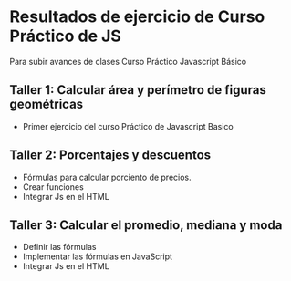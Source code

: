 # Resultados de ejercicio de Curso Práctico de JS
Para subir avances de clases Curso Práctico Javascript Básico

## Taller 1: Calcular área y perímetro de figuras geométricas

* Primer ejercicio del curso Práctico de Javascript Basico


## Taller 2: Porcentajes y descuentos 

* Fórmulas para calcular porciento de precios.
* Crear funciones 
* Integrar Js en el HTML

## Taller 3: Calcular el promedio, mediana y moda 

* Definir las fórmulas 
* Implementar las fórmulas en JavaScript
* Integrar Js en el HTML


